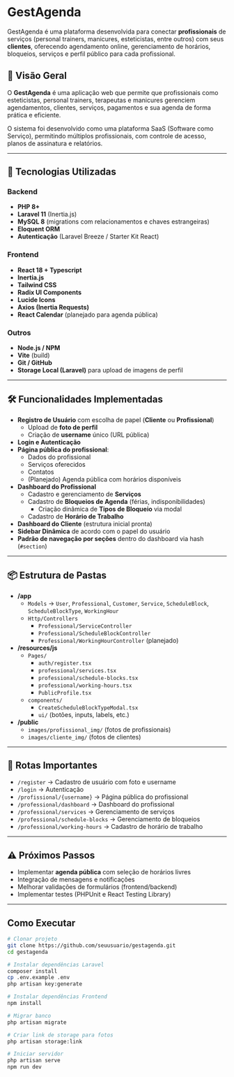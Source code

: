 # GestAgenda

GestAgenda é uma plataforma desenvolvida para conectar **profissionais** de serviços (personal trainers, manicures, esteticistas, entre outros) com seus **clientes**, oferecendo agendamento online, gerenciamento de horários, bloqueios, serviços e perfil público para cada profissional.

## 📌 Visão Geral

O **GestAgenda** é uma aplicação web que permite que profissionais como esteticistas, personal trainers, terapeutas e manicures gerenciem agendamentos, clientes, serviços, pagamentos e sua agenda de forma prática e eficiente.

O sistema foi desenvolvido como uma plataforma SaaS (Software como Serviço), permitindo múltiplos profissionais, com controle de acesso, planos de assinatura e relatórios.

---

## 🚀 Tecnologias Utilizadas

### **Backend**
- **PHP 8+**
- **Laravel 11** (Inertia.js)
- **MySQL 8** (migrations com relacionamentos e chaves estrangeiras)
- **Eloquent ORM**
- **Autenticação** (Laravel Breeze / Starter Kit React)

### **Frontend**
- **React 18 + Typescript**
- **Inertia.js**
- **Tailwind CSS**
- **Radix UI Components**
- **Lucide Icons**
- **Axios (Inertia Requests)**
- **React Calendar** (planejado para agenda pública)

### **Outros**
- **Node.js / NPM**
- **Vite** (build)
- **Git / GitHub**
- **Storage Local (Laravel)** para upload de imagens de perfil

---

## 🛠 Funcionalidades Implementadas

- **Registro de Usuário** com escolha de papel (**Cliente** ou **Profissional**)
  - Upload de **foto de perfil**
  - Criação de **username** único (URL pública)
- **Login e Autenticação**
- **Página pública do profissional**:
  - Dados do profissional
  - Serviços oferecidos
  - Contatos
  - (Planejado) Agenda pública com horários disponíveis
- **Dashboard do Profissional**
  - Cadastro e gerenciamento de **Serviços**
  - Cadastro de **Bloqueios de Agenda** (férias, indisponibilidades)
    - Criação dinâmica de **Tipos de Bloqueio** via modal
  - Cadastro de **Horário de Trabalho**
- **Dashboard do Cliente** (estrutura inicial pronta)
- **Sidebar Dinâmica** de acordo com o papel do usuário
- **Padrão de navegação por seções** dentro do dashboard via hash (`#section`)

---

## 📦 Estrutura de Pastas

- **/app**
  - `Models` → `User`, `Professional`, `Customer`, `Service`, `ScheduleBlock`, `ScheduleBlockType`, `WorkingHour`
  - `Http/Controllers`
    - `Professional/ServiceController`
    - `Professional/ScheduleBlockController`
    - `Professional/WorkingHourController` (planejado)
- **/resources/js**
  - `Pages/`
    - `auth/register.tsx`
    - `professional/services.tsx`
    - `professional/schedule-blocks.tsx`
    - `professional/working-hours.tsx`
    - `PublicProfile.tsx`
  - `components/`
    - `CreateScheduleBlockTypeModal.tsx`
    - `ui/` (botões, inputs, labels, etc.)
- **/public**
  - `images/profissional_img/` (fotos de profissionais)
  - `images/cliente_img/` (fotos de clientes)

---

## 🔗 Rotas Importantes

- `/register` → Cadastro de usuário com foto e username
- `/login` → Autenticação
- `/profissional/{username}` → Página pública do profissional
- `/professional/dashboard` → Dashboard do profissional
- `/professional/services` → Gerenciamento de serviços
- `/professional/schedule-blocks` → Gerenciamento de bloqueios
- `/professional/working-hours` → Cadastro de horário de trabalho

---

## ⚠ Próximos Passos

- Implementar **agenda pública** com seleção de horários livres
- Integração de mensagens e notificações
- Melhorar validações de formulários (frontend/backend)
- Implementar testes (PHPUnit e React Testing Library)

---

## Como Executar

```bash
# Clonar projeto
git clone https://github.com/seuusuario/gestagenda.git
cd gestagenda

# Instalar dependências Laravel
composer install
cp .env.example .env
php artisan key:generate

# Instalar dependências Frontend
npm install

# Migrar banco
php artisan migrate

# Criar link de storage para fotos
php artisan storage:link

# Iniciar servidor
php artisan serve
npm run dev


